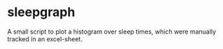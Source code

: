# sleepgraph
A small script to plot a histogram over sleep times, which were manually tracked in an excel-sheet.
